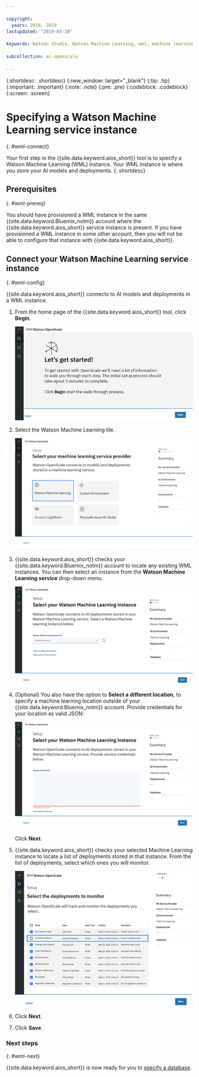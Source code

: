 ```yaml
---

copyright:
  years: 2018, 2019
lastupdated: "2019-03-28"

keywords: Watson Studio, Watson Machine Learning, wml, machine learning, services

subcollection: ai-openscale

---
```


{:shortdesc: .shortdesc}
{:new_window: target="_blank"}
{:tip: .tip}
{:important: .important}
{:note: .note}
{:pre: .pre}
{:codeblock: .codeblock}
{:screen: .screen}

# Specifying a Watson Machine Learning service instance
{: #wml-connect}

Your first step in the {{site.data.keyword.aios_short}} tool is to specify a Watson Machine Learning (WML) instance. Your WML instance is where you store your AI models and deployments.
{: shortdesc}

## Prerequisites
{: #wml-prereq}

You should have provisioned a WML instance in the same {{site.data.keyword.Bluemix_notm}} account where the {{site.data.keyword.aios_short}} service instance is present. If you have provisioned a WML instance in some other account, then you will not be able to configure that instance with {{site.data.keyword.aios_short}}.

## Connect your Watson Machine Learning service instance
{: #wml-config}

{{site.data.keyword.aios_short}} connects to AI models and deployments in a WML instance.

1.  From the home page of the {{site.data.keyword.aios_short}} tool, click **Begin**.

    ![Home page](images/gs-config-start.png)

2.  Select the Watson Machine Learning tile.

    ![Tile selection](images/connect-wml.png)

3.  {{site.data.keyword.aios_short}} checks your {{site.data.keyword.Bluemix_notm}} account to locate any existing WML instances. You can then select an instance from the **Watson Machine Learning service** drop-down menu.

    ![Select WML service](images/gs-set-wml.png)

4.  (Optional) You also have the option to **Select a different location**, to specify a machine learning location outside of your {{site.data.keyword.Bluemix_notm}} account. Provide credentials for your location as valid JSON:

    ![Set WML instance](images/gs-get-wml.png)

    Click **Next**.

5.  {{site.data.keyword.aios_short}} checks your selected Machine Learning instance to locate a list of deployments stored in that instance. From the list of deployments, select which ones you will monitor.

    ![Select deployments](images/gs-config-deploy.png)

6.  Click **Next**.
7.  Click **Save**.

### Next steps
{: #wml-next}

{{site.data.keyword.aios_short}} is now ready for you to [specify a database](/docs/services/ai-openscale?topic=ai-openscale-connect-db).
